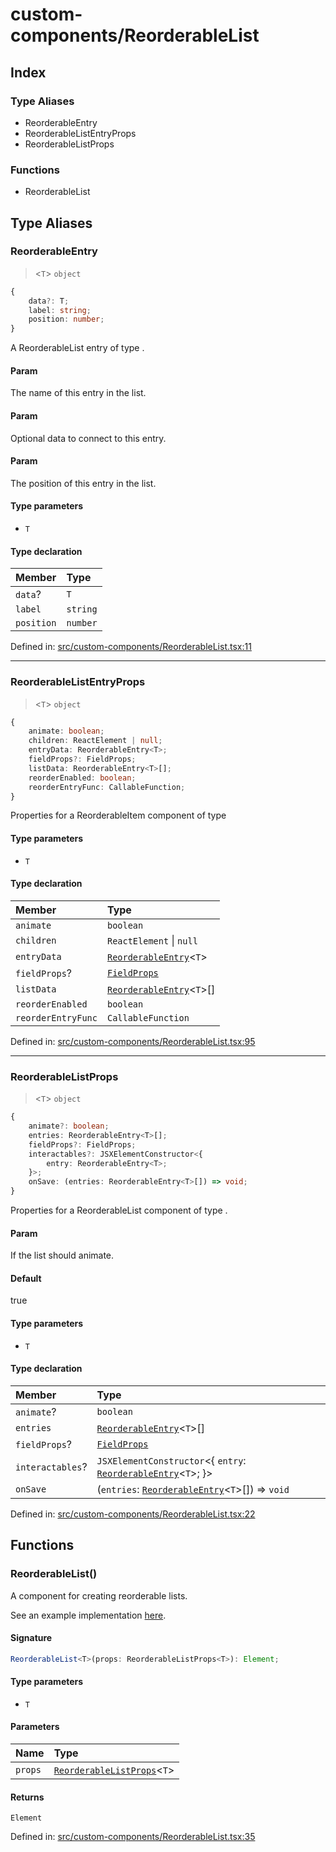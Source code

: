 # custom-components/ReorderableList

## Index

### Type Aliases

- ReorderableEntry
- ReorderableListEntryProps
- ReorderableListProps

### Functions

- ReorderableList

## Type Aliases

### ReorderableEntry

> \<`T`\> `object`

```ts
{
    data?: T;
    label: string;
    position: number;
}
```

A ReorderableList entry of type <T>.

#### Param

The name of this entry in the list.

#### Param

Optional data to connect to this entry.

#### Param

The position of this entry in the list.

#### Type parameters

- `T`

#### Type declaration

| Member | Type |
| :------ | :------ |
| `data`? | `T` |
| `label` | `string` |
| `position` | `number` |

Defined in:  [src/custom-components/ReorderableList.tsx:11](https://github.com/SteamDeckHomebrew/decky-frontend-lib/blob/-/src/custom-components/ReorderableList.tsx#L11)

---

### ReorderableListEntryProps

> \<`T`\> `object`

```ts
{
    animate: boolean;
    children: ReactElement | null;
    entryData: ReorderableEntry<T>;
    fieldProps?: FieldProps;
    listData: ReorderableEntry<T>[];
    reorderEnabled: boolean;
    reorderEntryFunc: CallableFunction;
}
```

Properties for a ReorderableItem component of type <T>

#### Type parameters

- `T`

#### Type declaration

| Member | Type |
| :------ | :------ |
| `animate` | `boolean` |
| `children` | `ReactElement` \| `null` |
| `entryData` | [`ReorderableEntry`](ReorderableList#reorderableentry)\<`T`\> |
| `fieldProps`? | [`FieldProps`](Field#fieldprops) |
| `listData` | [`ReorderableEntry`](ReorderableList#reorderableentry)\<`T`\>[] |
| `reorderEnabled` | `boolean` |
| `reorderEntryFunc` | `CallableFunction` |

Defined in:  [src/custom-components/ReorderableList.tsx:95](https://github.com/SteamDeckHomebrew/decky-frontend-lib/blob/-/src/custom-components/ReorderableList.tsx#L95)

---

### ReorderableListProps

> \<`T`\> `object`

```ts
{
    animate?: boolean;
    entries: ReorderableEntry<T>[];
    fieldProps?: FieldProps;
    interactables?: JSXElementConstructor<{
        entry: ReorderableEntry<T>;
    }>;
    onSave: (entries: ReorderableEntry<T>[]) => void;
}
```

Properties for a ReorderableList component of type <T>.

#### Param

If the list should animate.

#### Default

true

#### Type parameters

- `T`

#### Type declaration

| Member | Type |
| :------ | :------ |
| `animate`? | `boolean` |
| `entries` | [`ReorderableEntry`](ReorderableList#reorderableentry)\<`T`\>[] |
| `fieldProps`? | [`FieldProps`](Field#fieldprops) |
| `interactables`? | `JSXElementConstructor`\<{     `entry`: [`ReorderableEntry`](ReorderableList#reorderableentry)\<`T`\>; }\> |
| `onSave` | (`entries`: [`ReorderableEntry`](ReorderableList#reorderableentry)\<`T`\>[]) => `void` |

Defined in:  [src/custom-components/ReorderableList.tsx:22](https://github.com/SteamDeckHomebrew/decky-frontend-lib/blob/-/src/custom-components/ReorderableList.tsx#L22)

## Functions

### ReorderableList()

A component for creating reorderable lists.

See an example implementation [here](https://github.com/Tormak9970/Component-Testing-Plugin/blob/main/src/testing-window/ReorderableListTest.tsx).

#### Signature

```ts
ReorderableList<T>(props: ReorderableListProps<T>): Element;
```

#### Type parameters

- `T`

#### Parameters

| Name | Type |
| :------ | :------ |
| `props` | [`ReorderableListProps`](ReorderableList#reorderablelistprops)\<`T`\> |

#### Returns

`Element`

Defined in:  [src/custom-components/ReorderableList.tsx:35](https://github.com/SteamDeckHomebrew/decky-frontend-lib/blob/-/src/custom-components/ReorderableList.tsx#L35)

